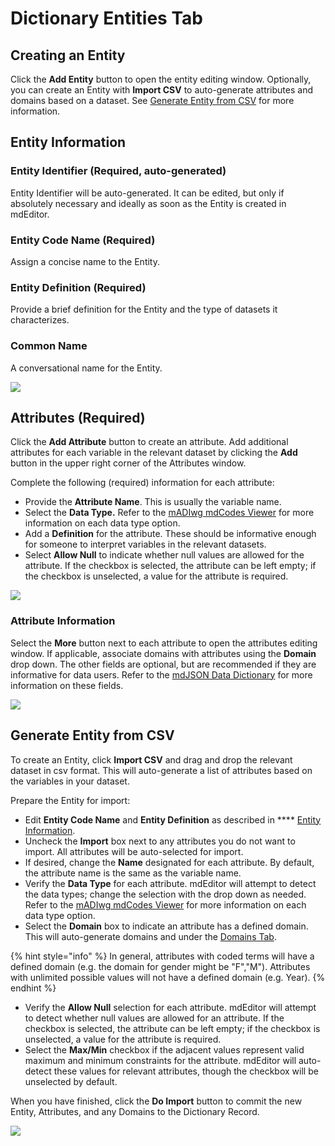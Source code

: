 # Dictionary Entities Tab

## Creating an Entity

Click the **Add Entity** button to open the entity editing window. Optionally, you can create an Entity with **Import CSV** to auto-generate attributes and domains based on a dataset. See [Generate Entity from CSV](dictionary-entities-tab.md#generate-entity-from-csv) for more information.

## Entity Information

### Entity Identifier (Required, auto-generated)

Entity Identifier will be auto-generated. It can be edited, but only if absolutely necessary and ideally as soon as the Entity is created in mdEditor.&#x20;

### Entity Code Name (Required)

Assign a concise name to the Entity.

### Entity Definition (Required)

Provide a brief definition for the Entity and the type of datasets it characterizes.

### Common Name

A conversational name for the Entity.

![](../.gitbook/assets/entity\_dictionary\_record\_2.png)

## Attributes (Required)

Click the **Add Attribute** button to create an attribute. Add additional attributes for each variable in the relevant dataset by clicking the **Add** button in the upper right corner of the Attributes window.

Complete the following (required) information for each attribute:

* Provide the **Attribute Name**. This is usually the variable name.&#x20;
* Select the **Data Type.** Refer to the [mADIwg mdCodes Viewer](https://adiwg.github.io/mdTools/#codes-page) for more information on each data type option.
* Add a **Definition** for the attribute. These should be informative enough for someone to interpret variables in the relevant datasets.
* Select **Allow Null** to indicate whether null values are allowed for the attribute. If the checkbox is selected, the attribute can be left empty; if the checkbox is unselected, a value for the attribute is required.&#x20;

![](../.gitbook/assets/entity\_dictionary\_record\_3.png)

### **Attribute Information**

Select the **More** button next to each attribute to open the attributes editing window. If applicable, associate domains with attributes using the **Domain** drop down. The other fields are optional, but are recommended if they are informative for data users. Refer to the [mdJSON Data Dictionary](https://mdbook.adiwg.org/appendix/mdjson\_data\_dictionary.html) for more information on these fields.

![](../.gitbook/assets/entity\_dictionary\_record\_4.png)

## Generate Entity from CSV

To create an Entity, click **Import CSV** and drag and drop the relevant dataset in csv format. This will auto-generate a list of attributes based on the variables in your dataset.

Prepare the Entity for import:

* Edit **Entity Code Name** and **Entity Definition** as described in **** [Entity Information](dictionary-entities-tab.md#entity-information).
* Uncheck the **Import** box next to any attributes you do not want to import. All attributes will be auto-selected for import.
* If desired, change the **Name** designated for each attribute. By default, the attribute name is the same as the variable name.
* Verify the **Data Type** for each attribute. mdEditor will attempt to detect the data types; change the selection with the drop down as needed. Refer to the [mADIwg mdCodes Viewer](https://adiwg.github.io/mdTools/#codes-page) for more information on each data type option.
* Select the **Domain** box to indicate an attribute has a defined domain. This will auto-generate domains and under the [Domains Tab](dictionary-domains-tab.md).&#x20;

{% hint style="info" %}
In general, attributes with coded terms will have a defined domain (e.g. the domain for gender might be "F","M"). Attributes with unlimited possible values will not have a defined domain (e.g. Year).
{% endhint %}

* Verify the **Allow Null** selection for each attribute. mdEditor will attempt to detect whether null values are allowed for an attribute. If the checkbox is selected, the attribute can be left empty; if the checkbox is unselected, a value for the attribute is required.&#x20;
* Select the **Max/Min** checkbox if the adjacent values represent valid maximum and minimum constraints for the attribute. mdEditor will auto-detect these values for relevant attributes, though the checkbox will be unselected by default.&#x20;

When you have finished, click the **Do Import** button to commit the new Entity, Attributes, and any Domains to the Dictionary Record.

![](<../.gitbook/assets/import\_csv\_dictionary\_record (1).png>)
